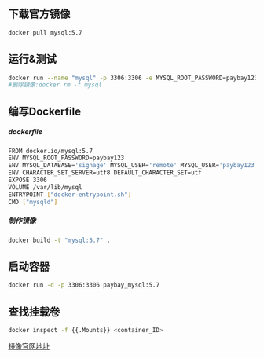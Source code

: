 ## 下载官方镜像
```Bash
docker pull mysql:5.7
```

## 运行&测试
```Bash
docker run --name "mysql" -p 3306:3306 -e MYSQL_ROOT_PASSWORD=paybay123 -d mysql:5.7
#删除镜像:docker rm -f mysql
```

## 编写Dockerfile
##### dockerfile
```Bash
FROM docker.io/mysql:5.7
ENV MYSQL_ROOT_PASSWORD=paybay123 
ENV MYSQL_DATABASE='signage' MYSQL_USER='remote' MYSQL_USER='paybay123'
ENV CHARACTER_SET_SERVER=utf8 DEFAULT_CHARACTER_SET=utf
EXPOSE 3306
VOLUME /var/lib/mysql
ENTRYPOINT ["docker-entrypoint.sh"]
CMD ["mysqld"]
```

##### 制作镜像
```Bash
docker build -t "mysql:5.7" .
```

## 启动容器
```Bash
docker run -d -p 3306:3306 paybay_mysql:5.7
```

## 查找挂载卷
```Bash
docker inspect -f {{.Mounts}} <container_ID>
```

[镜像官网地址](https://hub.docker.com/_/mysql/)
